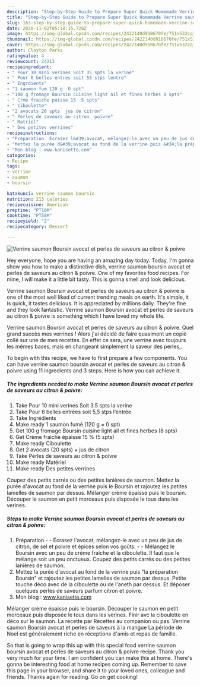 ```yaml
---
description: "Step-by-Step Guide to Prepare Super Quick Homemade Verrine saumon Boursin avocat et perles de saveurs au citron &amp;amp; poivre"
title: "Step-by-Step Guide to Prepare Super Quick Homemade Verrine saumon Boursin avocat et perles de saveurs au citron &amp;amp; poivre"
slug: 163-step-by-step-guide-to-prepare-super-quick-homemade-verrine-saumon-boursin-avocat-et-perles-de-saveurs-au-citron-and-amp-poivre
date: 2020-11-02T05:18:15.728Z
image: https://img-global.cpcdn.com/recipes/2422140d910670fe/751x532cq70/verrine-saumon-boursin-avocat-et-perles-de-saveurs-au-citron-poivre-photo-principale-de-la-recette.jpg
thumbnail: https://img-global.cpcdn.com/recipes/2422140d910670fe/751x532cq70/verrine-saumon-boursin-avocat-et-perles-de-saveurs-au-citron-poivre-photo-principale-de-la-recette.jpg
cover: https://img-global.cpcdn.com/recipes/2422140d910670fe/751x532cq70/verrine-saumon-boursin-avocat-et-perles-de-saveurs-au-citron-poivre-photo-principale-de-la-recette.jpg
author: Clayton Parks
ratingvalue: 4
reviewcount: 24213
recipeingredient:
- " Pour 10 mini verines Soit 35 spts la verine"
- " Pour 6 belles entres soit 55 stps lentre"
- " Ingrdients"
- "1 saumon fum 120 g  0 spt"
- "100 g fromage Boursin cuisine light ail et fines herbes 8 spts"
- " Crme fraiche paisse 15  5 spts"
- " Ciboulette"
- "2 avocats 20 spts  jus de citron"
- " Perles de saveurs au citron  poivre"
- " Matriel"
- " Des petites verrines"
recipeinstructions:
- "Préparation  Écrasez l&#39;avocat, mélangez-le avec un peu de jus de citron, de sel et poivre et épices selon vos goûts.  Mélangez le Boursin avec un peu de crème fraiche et la ciboulette. Il faut que le mélange soit un peu onctueux. Coupez des petits carrés ou des petites lanières de saumon."
- "Mettez la purée d&#39;avocat au fond de la verrine puis &#34;la préparation Boursin&#34; et rajoutez les petites lamelles de saumon par dessus. Petite touche déco avec de la ciboulette ou de l&#39;aneth par dessus. Et déposer quelques perles de saveurs parfum citron et poivre."
- "Mon blog : www.kanisette.com"
categories:
- Recipe
tags:
- verrine
- saumon
- boursin

katakunci: verrine saumon boursin 
nutrition: 213 calories
recipecuisine: American
preptime: "PT10M"
cooktime: "PT58M"
recipeyield: "2"
recipecategory: Dessert

---
```



![Verrine saumon Boursin avocat et perles de saveurs au citron &amp; poivre](https://img-global.cpcdn.com/recipes/2422140d910670fe/751x532cq70/verrine-saumon-boursin-avocat-et-perles-de-saveurs-au-citron-poivre-photo-principale-de-la-recette.jpg)

Hey everyone, hope you are having an amazing day today. Today, I'm gonna show you how to make a distinctive dish, verrine saumon boursin avocat et perles de saveurs au citron &amp; poivre. One of my favorites food recipes. For mine, I will make it a little bit tasty. This is gonna smell and look delicious.

Verrine saumon Boursin avocat et perles de saveurs au citron &amp; poivre is one of the most well liked of current trending meals on earth. It's simple, it is quick, it tastes delicious. It is appreciated by millions daily. They're fine and they look fantastic. Verrine saumon Boursin avocat et perles de saveurs au citron &amp; poivre is something which I have loved my whole life.

Verrine saumon Boursin avocat et perles de saveurs au citron &amp; poivre. Quel grand succès mes verrines ! Alors j&#39;ai décidé de faire quasiment un copié collé sur une de mes recettes. En effet ce sera, une verrine avec toujours les mêmes bases, mais en changeant simplement la saveur des perles,.


To begin with this recipe, we have to first prepare a few components. You can have verrine saumon boursin avocat et perles de saveurs au citron &amp; poivre using 11 ingredients and 3 steps. Here is how you can achieve it.

<!--inarticleads1-->

##### The ingredients needed to make Verrine saumon Boursin avocat et perles de saveurs au citron &amp; poivre:

1. Take  Pour 10 mini verines Soit 3.5 spts la verine
1. Take  Pour 6 belles entrées soit 5,5 stps l’entrée
1. Take  Ingrédients
1. Make ready 1 saumon fumé (120 g = 0 spt)
1. Get 100 g fromage Boursin cuisine light ail et fines herbes (8 spts)
1. Get  Crème fraiche épaisse 15 % (5 spts)
1. Make ready  Ciboulette
1. Get 2 avocats (20 spts) + jus de citron
1. Take  Perles de saveurs au citron &amp; poivre
1. Make ready  Matériel
1. Make ready  Des petites verrines


Coupez des petits carrés ou des petites lanières de saumon. Mettez la purée d&#39;avocat au fond de la verrine puis le Boursin et rajoutez les petites lamelles de saumon par dessus. Mélanger crème épaisse puis le boursin. Découper le saumon en petit morceaux puis disposée le tous dans les verines. 

<!--inarticleads2-->

##### Steps to make Verrine saumon Boursin avocat et perles de saveurs au citron &amp; poivre:

1. Préparation -  - Écrasez l&#39;avocat, mélangez-le avec un peu de jus de citron, de sel et poivre et épices selon vos goûts. -  - Mélangez le Boursin avec un peu de crème fraiche et la ciboulette. Il faut que le mélange soit un peu onctueux. Coupez des petits carrés ou des petites lanières de saumon.
1. Mettez la purée d&#39;avocat au fond de la verrine puis &#34;la préparation Boursin&#34; et rajoutez les petites lamelles de saumon par dessus. Petite touche déco avec de la ciboulette ou de l&#39;aneth par dessus. Et déposer quelques perles de saveurs parfum citron et poivre.
1. Mon blog : www.kanisette.com


Mélanger crème épaisse puis le boursin. Découper le saumon en petit morceaux puis disposée le tous dans les verines. Finir avc la ciboulette en déco sur le saumon. La recette par Recettes au companion ou pas. Verrine saumon Boursin avocat et perles de saveurs à la mangue La période de Noel est généralement riche en réceptions d&#39;amis et repas de famille. 

So that is going to wrap this up with this special food verrine saumon boursin avocat et perles de saveurs au citron &amp; poivre recipe. Thank you very much for your time. I am confident you can make this at home. There's gonna be interesting food at home recipes coming up. Remember to save this page in your browser, and share it to your loved ones, colleague and friends. Thanks again for reading. Go on get cooking!
